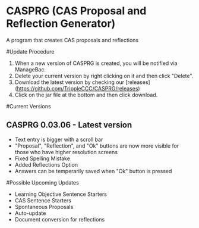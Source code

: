 # CASPRG (CAS Proposal and Reflection Generator)
A program that creates CAS proposals and reflections

#Update Procedure
1. When a new version of CASPRG is created, you will be notified via ManageBac.
2. Delete your current version by right clicking on it and then click "Delete".
3. Download the latest version by checking our [releases] (https://github.com/TrippleCCC/CASPRG/releases)
4. Click on the jar file at the bottom and then click download.

#Current Versions

CASPRG 0.03.06 - Latest version
--------------------------------
* Text entry is bigger with a scroll bar
* "Proposal", "Reflection", and "Ok" buttons are now more visible for those who have higher resolution screens
* Fixed Spelling Mistake
* Added Reflections Option
* Answers can be temperarily saved when "Ok" button is pressed

#Possible Upcoming Updates
* Learning Objective Sentence Starters
* CAS Sentence Starters
* Spontaneous Proposals
* Auto-update
* Document conversion for reflections
